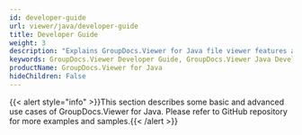 ```yaml
---
id: developer-guide
url: viewer/java/developer-guide
title: Developer Guide
weight: 3
description: "Explains GroupDocs.Viewer for Java file viewer features and shows how to view PDF, Word, Excel, PowerPoint documents inside your Java applications"
keywords: GroupDocs.Viewer Developer Guide, GroupDocs.Viewer Java Developer Guide, GroupDocs.Viewer Developer Guide Java, Using GroupDocs.Viewer for Java, GroupDocs.Viewer for Java use cases
productName: GroupDocs.Viewer for Java
hideChildren: False
---
```

{{< alert style="info" >}}This section describes some basic and advanced use cases of GroupDocs.Viewer for Java. Please refer to GitHub repository for more examples and samples.{{< /alert >}}

